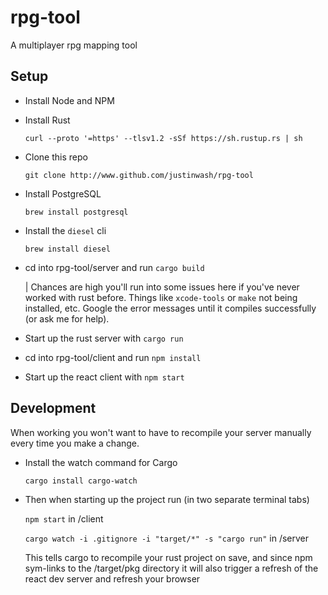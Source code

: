 # rpg-tool

A multiplayer rpg mapping tool

## Setup

- Install Node and NPM

- Install Rust

  `curl --proto '=https' --tlsv1.2 -sSf https://sh.rustup.rs | sh`

- Clone this repo

  `git clone http://www.github.com/justinwash/rpg-tool`
  
- Install PostgreSQL

  `brew install postgresql`

- Install the `diesel` cli

  `brew install diesel`

- cd into rpg-tool/server and run `cargo build`

  | Chances are high you'll run into some issues here if you've never worked with rust before. Things like `xcode-tools` or `make` not being installed, etc. Google the error messages until it compiles successfully (or ask me for help).
  
- Start up the rust server with `cargo run`

- cd into rpg-tool/client and run `npm install`

- Start up the react client with `npm start`

## Development

When working you won't want to have to recompile your server manually every time you make a change.

- Install the watch command for Cargo

  `cargo install cargo-watch`

- Then when starting up the project run (in two separate terminal tabs)

  `npm start` in /client

  `cargo watch -i .gitignore -i "target/*" -s "cargo run"` in /server

  This tells cargo to recompile your rust project on save, and since npm sym-links to the /target/pkg directory it will also trigger a refresh of the react dev server and refresh your browser
